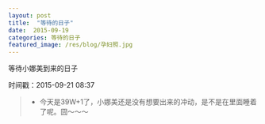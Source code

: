 ```yaml
---
layout: post
title:  "等待的日子"
date:  2015-09-19
categories: 等待的日子
featured_image: /res/blog/孕妇照.jpg
---
```


等待小娜美到来的日子

时间戳：2015-09-21 08:37

> * 今天是39W+1了，小娜美还是没有想要出来的冲动，是不是在里面睡着了呢。囧～～～
